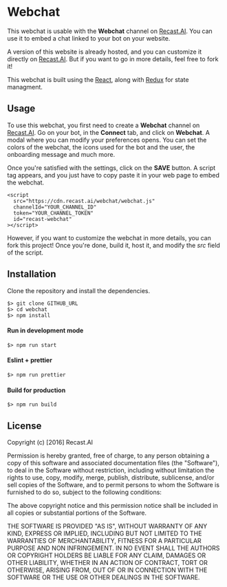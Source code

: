 # Webchat

This webchat is usable with the **Webchat** channel on [Recast.AI](https://recast.ai). You can use it to embed a chat linked to your bot on your website.

A version of this website is already hosted, and you can customize it directly on [Recast.AI](https://recast.ai). But if you want to go in more details, feel free to fork it!

This webchat is built using the [React](https://github.com/facebook/react), along with [Redux](https://github.com/reactjs/redux) for state managment.


## Usage

To use this webchat, you first need to create a **Webchat** channel on [Recast.AI](https://recast.ai).
Go on your bot, in the **Connect** tab, and click on **Webchat**. A modal where you can modify your preferences opens.
You can set the colors of the webchat, the icons used for the bot and the user, the onboarding message and much more.

Once you're satisfied with the settings, click on the **SAVE** button. A script tag appears, and you just have to copy paste it
in your web page to embed the webchat.

```
<script
  src="https://cdn.recast.ai/webchat/webchat.js"
  channelId="YOUR_CHANNEL_ID"
  token="YOUR_CHANNEL_TOKEN"
  id="recast-webchat"
></script>
```

However, if you want to customize the webchat in more details, you can fork this project! Once you're done, build it,
host it, and modify the *src* field of the script.

## Installation

Clone the repository and install the dependencies.

```
$> git clone GITHUB_URL
$> cd webchat
$> npm install
```

#### Run in development mode

```
$> npm run start
```

#### Eslint + prettier

```
$> npm run prettier
```

#### Build for production

```
$> npm run build
```

## License

Copyright (c) [2016] Recast.AI

Permission is hereby granted, free of charge, to any person obtaining a copy of this software and associated documentation files (the "Software"),
to deal in the Software without restriction, including without limitation the rights to use, copy, modify, merge, publish, distribute, sublicense,
and/or sell copies of the Software, and to permit persons to whom the Software is furnished to do so, subject to the following conditions:

The above copyright notice and this permission notice shall be included in all copies or substantial portions of the Software.

THE SOFTWARE IS PROVIDED "AS IS", WITHOUT WARRANTY OF ANY KIND, EXPRESS OR IMPLIED, INCLUDING BUT NOT LIMITED TO THE WARRANTIES OF MERCHANTABILITY,
FITNESS FOR A PARTICULAR PURPOSE AND NON INFRINGEMENT. IN NO EVENT SHALL THE AUTHORS OR COPYRIGHT HOLDERS BE LIABLE FOR ANY CLAIM, DAMAGES OR OTHER LIABILITY,
WHETHER IN AN ACTION OF CONTRACT, TORT OR OTHERWISE, ARISING FROM, OUT OF OR IN CONNECTION WITH THE SOFTWARE OR THE USE OR OTHER DEALINGS IN THE SOFTWARE.

